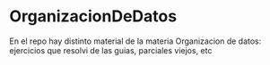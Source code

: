 # OrganizacionDeDatos
En el repo hay distinto material de la materia Organizacion de datos: ejercicios que resolvi de las guias, parciales viejos, etc
